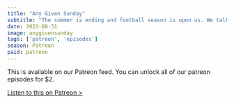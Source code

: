 ```yaml
---
title: "Any Given Sunday"
subtitle: "The summer is ending and football season is upon us. We talk about Oliver Stone, Dennis Quaid and Jamie Foxx. While over the top and bloated - this movie does get a lot right about the world of professional football."
date: 2022-08-31
image: anygivensunday
tags: ['patreon', 'episodes']
season: Patreon
paid: patreon
---
```

<div class="callout patreon">
This is available on our Patreon feed. You can unlock all of our patreon episodes for $2.

<a class="button" href="https://www.patreon.com/posts/71305425">Listen to this on Patreon &gt;</a>
</div>